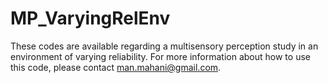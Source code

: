 # MP_VaryingRelEnv
These codes are available regarding a multisensory perception study in an environment of varying reliability. For more information about how to use this code, please contact man.mahani@gmail.com.

